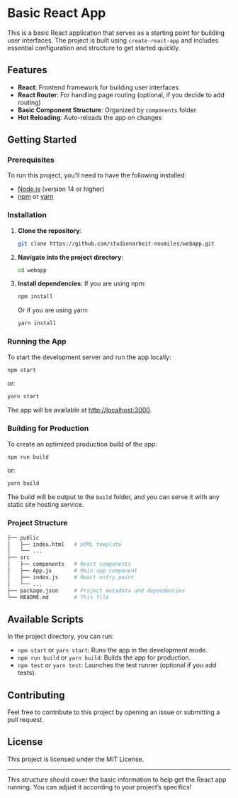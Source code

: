 # Basic React App

This is a basic React application that serves as a starting point for building user interfaces. The project is built using `create-react-app` and includes essential configuration and structure to get started quickly.

## Features

- **React**: Frontend framework for building user interfaces
- **React Router**: For handling page routing (optional, if you decide to add routing)
- **Basic Component Structure**: Organized by `components` folder
- **Hot Reloading**: Auto-reloads the app on changes

## Getting Started

### Prerequisites

To run this project, you’ll need to have the following installed:

- [Node.js](https://nodejs.org/en/download/) (version 14 or higher)
- [npm](https://www.npmjs.com/get-npm) or [yarn](https://classic.yarnpkg.com/en/docs/install/)

### Installation

1. **Clone the repository**:
   ```bash
   git clone https://github.com/studienarbeit-nosmiles/webapp.git
   ```
2. **Navigate into the project directory**:

   ```bash
   cd webapp
   ```

3. **Install dependencies**:
   If you are using npm:
   ```bash
   npm install
   ```
   Or if you are using yarn:
   ```bash
   yarn install
   ```

### Running the App

To start the development server and run the app locally:

```bash
npm start
```

or:

```bash
yarn start
```

The app will be available at [http://localhost:3000](http://localhost:3000).

### Building for Production

To create an optimized production build of the app:

```bash
npm run build
```

or:

```bash
yarn build
```

The build will be output to the `build` folder, and you can serve it with any static site hosting service.

### Project Structure

```bash
├── public
│   ├── index.html   # HTML template
│   └── ...
├── src
│   ├── components   # React components
│   ├── App.js       # Main app component
│   ├── index.js     # React entry point
│   └── ...
├── package.json     # Project metadata and dependencies
└── README.md        # This file
```

## Available Scripts

In the project directory, you can run:

- `npm start` or `yarn start`: Runs the app in the development mode.
- `npm run build` or `yarn build`: Builds the app for production.
- `npm test` or `yarn test`: Launches the test runner (optional if you add tests).

## Contributing

Feel free to contribute to this project by opening an issue or submitting a pull request.

## License

This project is licensed under the MIT License.

---

This structure should cover the basic information to help get the React app running. You can adjust it according to your project’s specifics!
